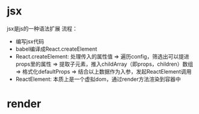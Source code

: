 # jsx
  jsx是js的一种语法扩展
  流程：
  - 编写jsx代码
  - babel编译成React.createElement 
  - React.createElement: 处理传入的属性值 => 遍历config，筛选出可以提进props里的属性 => 提取子元素，推入childArray（即props，children）数组 => 格式化defaultProps => 结合以上数据作为入参，发起ReactElement调用
  - ReactElement: 本质上是一个虚拟dom，通过render方法渲染到容器中

# render
  

# 